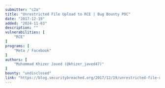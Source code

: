 ```yaml
---
submitter: "c2a"
title: "Unrestricted File Upload to RCE | Bug Bounty POC"
date: "2017-12-19"
added: "2024-11-03"
description: ""
vulnerabilities: [
    "RCE"
]
programs: [
    "Meta / Facebook"
]
authors: [
    "Muhammad Khizer Javed (@khizer_javed47)"
]
bounty: "undisclosed"
link: "https://blog.securitybreached.org/2017/12/19/unrestricted-file-upload-to-rce-bug-bounty-poc/"
---
```




